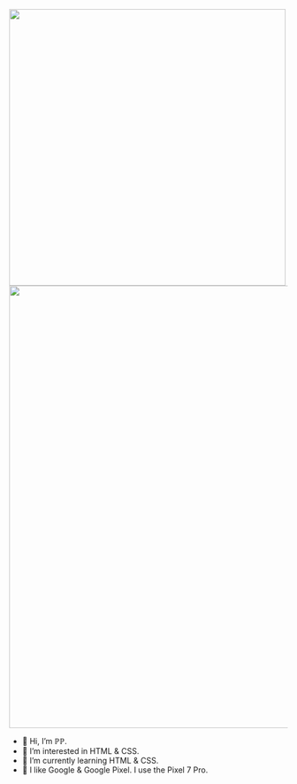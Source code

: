 <img src="https://pp-pixel.github.io/images/PP_Pixel-Bugdroid_W.svg" width="500px">
<a href="https://pp-pixel.github.io" target="_blank"><img src="https://pp-pixel.github.io/images/SNS1.svg" width="800px"></a>  

  
- 👋 Hi, I’m ℙℙ.
- 👀 I’m interested in HTML & CSS.
- 🌱 I’m currently learning HTML & CSS.
- 💞️ I like Google & Google Pixel. I use the Pixel 7 Pro.

<!---
PP-Pixel/PP-Pixel is a ✨ special ✨ repository because its `README.md` (this file) appears on your GitHub profile.
You can click the Preview link to take a look at your changes.
--->
